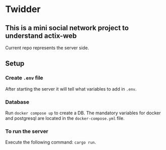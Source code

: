# Twidder

## This is a mini social network project to understand actix-web

Current repo represents the server side.

## Setup

### Create `.env` file

After starting the server it will tell what variables to add in `.env`.

### Database

Run `docker compose up` to create a DB. The mandatory variables for docker and postgresql are located in the `docker-compose.yml` file.

### To run the server

Execute the following command: `cargo run`.
